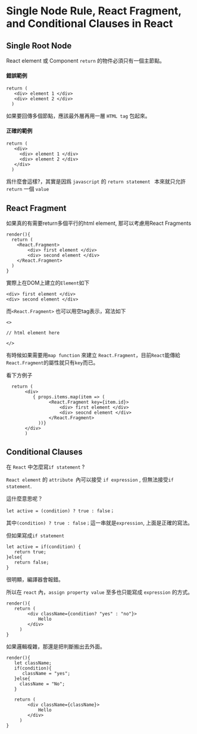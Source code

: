 


# Single Node Rule, React Fragment, and Conditional Clauses in React

## Single Root Node

React element 或 Component `return` 的物件必須只有一個主節點。

#### 錯誤範例
```
return (
   <div> element 1 </div>
   <div> element 2 </div>
  )
```

如果要回傳多個節點，應該最外層再用一層 `HTML tag` 包起來。

#### 正確的範例
```
return (
   <div>
     <div> element 1 </div>
     <div> element 2 </div>
   </div>
  )
```

爲什麼會這樣?，其實是因爲 `javascript` 的 `return statement ` 本來就只允許 `return` 一個 `value`


## React Fragment

如果真的有需要return多個平行的html element, 那可以考慮用React Fragments

```
render(){
  return (
    <React.Fragment>
        <div> first element </div>
        <div> second element </div>
    </React.Fragment>
  )
}
```

實際上在DOM上建立的`Element`如下

```
<div> first element </div>
<div> second element </div>
```

而`<React.Fragment>` 也可以用空tag表示，寫法如下

```
<>

// html element here

</>
```

有時候如果需要用`map function` 來建立 `React.Fragment`，目前`React`能傳給`React.Fragment`的屬性就只有`key`而已。

看下方例子


```
  return (
       <div>
          { props.items.map(item => (
                <React.Fragment key={item.id}>
                    <div> first element </div>
                    <div> seocnd element </div>
                </React.Fragment>
            ))}
       </div>
       )
```






## Conditional Clauses

在 `React` 中怎麼寫`if statement` ?

`React element` 的 `attribute `內可以接受 `if expression` , 但無法接受`if statement`.

這什麼意思呢？

```
let active = (condition) ? true : false；

```

其中`(condition) ? true : false；`這一串就是`expression`, 上面是正確的寫法。

但如果寫成`if statement`

```
let active = if(condition) {
   return true;
}else{
   return false;
}
```

很明顯，編譯器會報錯。

所以在 `react` 內，`assign property value` 至多也只能寫成 `expression` 的方式。

```
render(){
   return (
        <div className={condition? "yes" : "no"}>
            Hello
        </div>
     )
}
```

如果邏輯複雜，那還是把判斷搬出去外面。

```
render(){
   let className;
   if(condition){
      className = "yes";
   }else{
     className = "No";
   }

   return (
        <div className={className}>
            Hello
        </div>
     )
}
```
